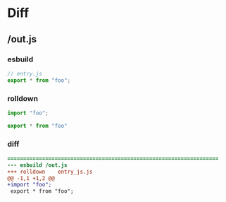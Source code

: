 # Diff
## /out.js
### esbuild
```js
// entry.js
export * from "foo";
```
### rolldown
```js
import "foo";

export * from "foo"


```
### diff
```diff
===================================================================
--- esbuild	/out.js
+++ rolldown	entry_js.js
@@ -1,1 +1,2 @@
+import "foo";
 export * from "foo";

```